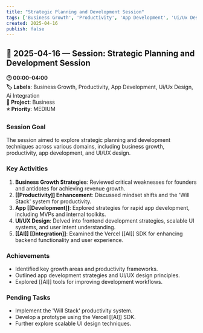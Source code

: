 ```yaml
---
title: "Strategic Planning and Development Session"
tags: ['Business Growth', 'Productivity', 'App Development', 'Ui/Ux Design', 'Ai Integration']
created: 2025-04-16
publish: false
---
```


## 📅 2025-04-16 — Session: Strategic Planning and Development Session

**🕒 00:00–04:00**  
**🏷️ Labels**: Business Growth, Productivity, App Development, Ui/Ux Design, Ai Integration  
**📂 Project**: Business  
**⭐ Priority**: MEDIUM  


### Session Goal
The session aimed to explore strategic planning and development techniques across various domains, including business growth, productivity, app development, and UI/UX design.

### Key Activities
1. **Business Growth Strategies**: Reviewed critical weaknesses for founders and antidotes for achieving revenue growth.
2. **[[Productivity]] Enhancement**: Discussed mindset shifts and the 'Will Stack' system for productivity.
3. **App [[Development]]**: Explored strategies for rapid app development, including MVPs and internal toolkits.
4. **UI/UX Design**: Delved into frontend development strategies, scalable UI systems, and user intent understanding.
5. **[[AI]] [[Integration]]**: Examined the Vercel [[AI]] SDK for enhancing backend functionality and user experience.

### Achievements
- Identified key growth areas and productivity frameworks.
- Outlined app development strategies and UI/UX design principles.
- Explored [[AI]] tools for improving development workflows.

### Pending Tasks
- Implement the 'Will Stack' productivity system.
- Develop a prototype using the Vercel [[AI]] SDK.
- Further explore scalable UI design techniques.
